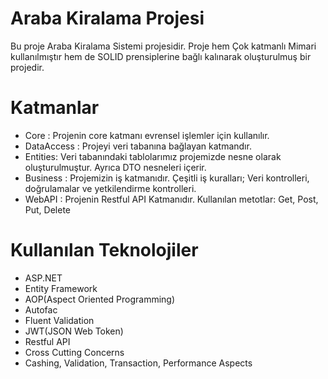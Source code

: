# Araba Kiralama Projesi
Bu proje Araba Kiralama Sistemi projesidir. Proje hem Çok katmanlı Mimari kullanılmıştır hem de SOLID prensiplerine bağlı kalınarak oluşturulmuş bir projedir.

# Katmanlar
- Core : Projenin core katmanı evrensel işlemler için kullanılır.
- DataAccess : Projeyi veri tabanına bağlayan katmandır.
- Entities: Veri tabanındaki tablolarımız projemizde nesne olarak oluşturulmuştur. Ayrıca DTO nesneleri içerir.
- Business : Projemizin iş katmanıdır. Çeşitli iş kuralları; Veri kontrolleri, doğrulamalar ve yetkilendirme kontrolleri. 
- WebAPI : Projenin Restful API Katmanıdır. Kullanılan metotlar: Get, Post, Put, Delete

# Kullanılan Teknolojiler

- ASP.NET
- Entity Framework
- AOP(Aspect Oriented Programming)
- Autofac
- Fluent Validation
- JWT(JSON Web Token)
- Restful API
- Cross Cutting Concerns
- Cashing, Validation, Transaction, Performance Aspects
